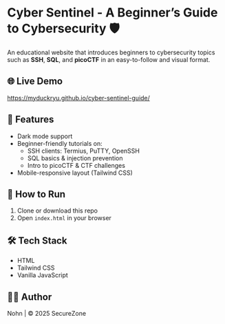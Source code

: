 # Cyber Sentinel - A Beginner’s Guide to Cybersecurity 🛡️

An educational website that introduces beginners to cybersecurity topics such as **SSH**, **SQL**, and **picoCTF** in an easy-to-follow and visual format.

## 🌐 Live Demo
https://myduckryu.github.io/cyber-sentinel-guide/

## 🧰 Features
- Dark mode support
- Beginner-friendly tutorials on:
  - SSH clients: Termius, PuTTY, OpenSSH
  - SQL basics & injection prevention
  - Intro to picoCTF & CTF challenges
- Mobile-responsive layout (Tailwind CSS)

## 🚀 How to Run
1. Clone or download this repo
2. Open `index.html` in your browser

## 🛠 Tech Stack
- HTML
- Tailwind CSS
- Vanilla JavaScript

## 🧑‍💻 Author
Nohn | © 2025 SecureZone
